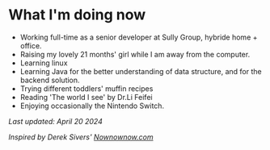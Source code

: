 # What I'm doing now
- Working full-time as a senior developer at Sully Group, hybride home + office.
- Raising my lovely 21 months' girl while I am away from the computer.
- Learning linux
- Learning Java for the better understanding of data structure, and for the backend solution.
- Trying different toddlers' muffin recipes
- Reading 'The world I see' by Dr.Li Feifei
- Enjoying occasionally the Nintendo Switch.

*Last updated: April 20 2024*

*Inspired by Derek Sivers' [Nownownow.com](https://nownownow.com/about)*